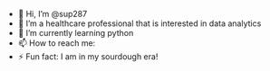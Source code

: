 - 👋 Hi, I’m @sup287
- 👀 I’m a healthcare professional that is interested in data analytics
- 🌱 I’m currently learning python
- 📫 How to reach me:  [
](https://www.linkedin.com/in/supbrar/)
- ⚡ Fun fact: I am in my sourdough era! 

<!---
sup287/sup287 is a ✨ special ✨ repository because its `README.md` (this file) appears on your GitHub profile.
You can click the Preview link to take a look at your changes.
--->
